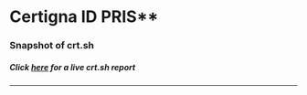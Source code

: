 # Certigna ID PRIS**
### Snapshot of crt.sh
##### Click [here](https://crt.sh/?q=1E7240CF95A7EDE7ABA05C46E747B6DE1369279F2FF64F4939F385D80177CBDA) for a live crt.sh report

---
